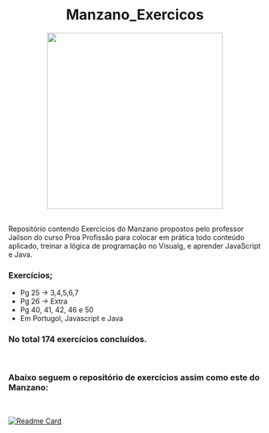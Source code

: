 <div align="center">

# Manzano_Exercicos
</div>

<div align="center">
  
<img height="350em" src="https://comunica.ufu.br/sites/comunica.ufu.br/files/conteudo/noticia/imagem_chamada_cat-typing.gif">
  
</div><br>

Repositório contendo Exercícios do Manzano propostos pelo professor Jailson do curso Proa Profissão para colocar em prática todo conteúdo aplicado, treinar a lógica de programação no Visualg, e aprender JavaScript e Java.

### Exercícios;
- Pg 25 -> 3,4,5,6,7
- Pg 26 -> Extra
- Pg 40, 41, 42, 46 e 50
- Em Portugol, Javascript e Java

### No total 174 exercícios concluídos.


<br>


###  Abaixo seguem o repositório de exercícios assim como este do Manzano:

<br>

<div height="360em">
  
[![Readme Card](https://github-readme-stats.vercel.app/api/pin/?username=CamilaCSoares&repo=Faccat_Exercicios&theme=dracula)](https://github.com/CamilaCSoares/Faccat_Exercicios.git) 

  
<div>
